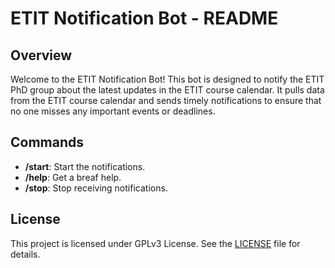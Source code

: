 # ETIT Notification Bot - README

## Overview

Welcome to the ETIT Notification Bot! This bot is designed to notify the ETIT PhD group about the latest updates in the ETIT course calendar. It pulls data from the ETIT course calendar and sends timely notifications to ensure that no one misses any important events or deadlines.


## Commands

- **/start**: Start the notifications.
- **/help**: Get a breaf help.
- **/stop**: Stop receiving notifications.

## License

This project is licensed under GPLv3 License. See the [LICENSE](LICENSE) file for details.